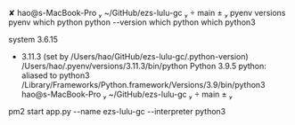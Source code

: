  ✘ hao@s-MacBook-Pro  ~/GitHub/ezs-lulu-gc   main ±  pyenv versions
pyenv which python
python --version
which python
which python3

  system
  3.6.15
* 3.11.3 (set by /Users/hao/GitHub/ezs-lulu-gc/.python-version)
/Users/hao/.pyenv/versions/3.11.3/bin/python
Python 3.9.5
python: aliased to python3
/Library/Frameworks/Python.framework/Versions/3.9/bin/python3
 hao@s-MacBook-Pro  ~/GitHub/ezs-lulu-gc   main ±  




pm2 start app.py --name ezs-lulu-gc --interpreter python3
